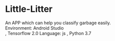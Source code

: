 # Little-Litter
An APP which can help you classify garbage easily.<br>
Environment: Android Studio<br> , Tensorflow 2.0
Language: js , Python 3.7
